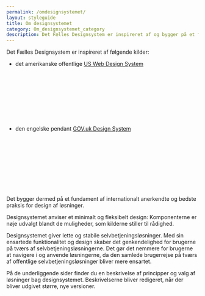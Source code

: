 ```yaml
---
permalink: /omdesignsystemet/
layout: styleguide
title: Om designsystemet
category: Om_designsystemet_category
description: Det Fælles Designsystem er inspireret af og bygger på et fundament af international best practice.
---
```

<p>Det Fælles Designsystem er inspireret af følgende kilder: </p>
<ul>
    <li>det amerikanske offentlige <a href="https://v2.designsystem.digital.gov/" class="icon-link">US Web Design System<svg class="icon-svg "><use xlink:href="#open-in-new"></use></svg></a></li>
    <li>den engelske pendant <a href="https://design-system.service.gov.uk/" class="icon-link">GOV.uk Design System<svg class="icon-svg "><use xlink:href="#open-in-new"></use></svg></a></li>
</ul>
<p>Det bygger dermed på et fundament af internationalt anerkendte og bedste praksis for design af løsninger.</p>
<p>Designsystemet anviser et minimalt og fleksibelt design: Komponenterne er nøje udvalgt blandt de muligheder, som kilderne stiller til rådighed.</p>
<p>Designsystemet giver lette og stabile selvbetjeningsløsninger. Med sin ensartede funktionalitet og design skaber det genkendelighed for brugerne på tværs af selvbetjeningsløsningerne. Det gør det nemmere for brugerne at navigere i og anvende løsningerne, da den samlede brugerrejse på tværs af offentlige selvbetjeningsløsninger bliver mere ensartet.</p>
<p>På de underliggende sider finder du en beskrivelse af principper og valg af løsninger bag designsystemet. Beskrivelserne bliver redigeret, når der bliver udgivet større, nye versioner.</p>